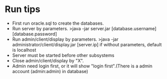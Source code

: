 # Run tips

- First run oracle.sql to create the databases.
- Run server by parameters. >java -jar server.jar [database.username] [database.password]
- Run admin/client/display by parameters. >java -jar administrator/client/display.jar [server.ip]
    if without parameters, default is localhost
- Server must be started before other subsystems
- Close admin/client/display by "X".
- Admin need login first, or it will show "login first".(There is a admin account (admin:admin) in database)
  